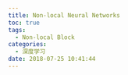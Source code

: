 ```yaml
---
title: Non-local Neural Networks
toc: true
tags:
  - Non-local Block
categories:
  - 深度学习
date: 2018-07-25 10:41:44
---
```



<!--more-->